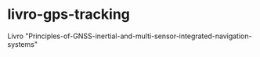 # livro-gps-tracking
Livro "Principles-of-GNSS-inertial-and-multi-sensor-integrated-navigation-systems"
